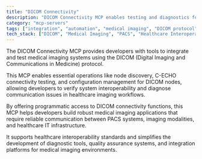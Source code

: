 ```yaml
---
title: "DICOM Connectivity"
description: "DICOM Connectivity MCP enables testing and diagnostics for medical imaging workflows through DICOM protocol operations and configuration management."
category: "mcp-servers"
tags: ["integration", "automation", "medical imaging", "DICOM protocol", "interoperability"]
tech_stack: ["DICOM", "Medical Imaging", "PACS", "Healthcare Interoperability", "DICOM Networking", "diagnostic tools", "quality assurance systems"]
---
```


The DICOM Connectivity MCP provides developers with tools to integrate and test medical imaging systems using the DICOM (Digital Imaging and Communications in Medicine) protocol. 

This MCP enables essential operations like node discovery, C-ECHO connectivity testing, and configuration management for DICOM nodes, allowing developers to verify system interoperability and diagnose communication issues in healthcare imaging workflows.

By offering programmatic access to DICOM connectivity functions, this MCP helps developers build robust medical imaging applications that require reliable communication between PACS systems, imaging modalities, and healthcare IT infrastructure. 

It supports healthcare interoperability standards and simplifies the development of diagnostic tools, quality assurance systems, and integration platforms for medical imaging environments.